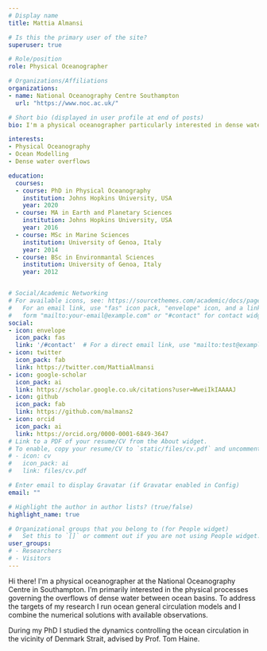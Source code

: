 ```yaml
---
# Display name
title: Mattia Almansi

# Is this the primary user of the site?
superuser: true

# Role/position
role: Physical Oceanographer

# Organizations/Affiliations
organizations:
- name: National Oceanography Centre Southampton
  url: "https://www.noc.ac.uk/"

# Short bio (displayed in user profile at end of posts)
bio: I'm a physical oceanographer particularly interested in dense water overflows.

interests:
- Physical Oceanography
- Ocean Modelling
- Dense water overflows

education:
  courses:
  - course: PhD in Physical Oceanography
    institution: Johns Hopkins University, USA
    year: 2020
  - course: MA in Earth and Planetary Sciences
    institution: Johns Hopkins University, USA
    year: 2016
  - course: MSc in Marine Sciences
    institution: University of Genoa, Italy
    year: 2014
  - course: BSc in Environmantal Sciences
    institution: University of Genoa, Italy
    year: 2012


# Social/Academic Networking
# For available icons, see: https://sourcethemes.com/academic/docs/page-builder/#icons
#   For an email link, use "fas" icon pack, "envelope" icon, and a link in the
#   form "mailto:your-email@example.com" or "#contact" for contact widget.
social:
- icon: envelope
  icon_pack: fas
  link: '/#contact'  # For a direct email link, use "mailto:test@example.org".
- icon: twitter
  icon_pack: fab
  link: https://twitter.com/MattiaAlmansi
- icon: google-scholar
  icon_pack: ai
  link: https://scholar.google.co.uk/citations?user=WweiIkIAAAAJ
- icon: github
  icon_pack: fab
  link: https://github.com/malmans2
- icon: orcid
  icon_pack: ai
  link: https://orcid.org/0000-0001-6849-3647
# Link to a PDF of your resume/CV from the About widget.
# To enable, copy your resume/CV to `static/files/cv.pdf` and uncomment the lines below.
# - icon: cv
#   icon_pack: ai
#   link: files/cv.pdf

# Enter email to display Gravatar (if Gravatar enabled in Config)
email: ""

# Highlight the author in author lists? (true/false)
highlight_name: true

# Organizational groups that you belong to (for People widget)
#   Set this to `[]` or comment out if you are not using People widget.
user_groups:
# - Researchers
# - Visitors
---
```


Hi there!
I'm a physical oceanographer at the National Oceanography Centre in Southampton.
I’m primarily interested in the physical processes governing the overflows of dense water between ocean basins.
To address the targets of my research I run ocean general circulation models and I combine the numerical solutions with available observations.

During my PhD I studied the dynamics controlling the ocean circulation in the vicinity of Denmark Strait, advised by Prof. Tom Haine.

